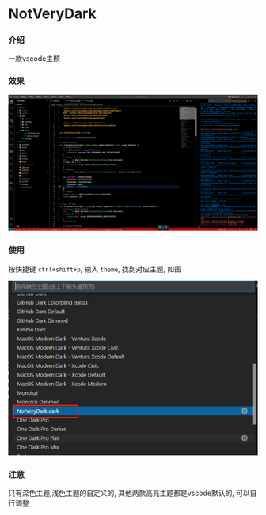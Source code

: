# NotVeryDark
### 介绍
一款vscode主题

### 效果

![](./asset/qrqk1y8zpf16692698942741669269893552.png)


### 使用
按快捷键 `ctrl+shift+p`, 输入 `theme`, 找到对应主题, 如图

![](./asset/giit2egah316692694512611669269450658.png)

### 注意
只有深色主题,浅色主题的自定义的, 其他两款高亮主题都是vscode默认的, 可以自行调整
